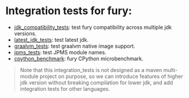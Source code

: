 # Integration tests for fury:

- [jdk_compatibility_tests](jdk_compatibility_tests): test fury compatibility across multiple jdk versions.
- [latest_jdk_tests](latest_jdk_tests): test latest jdk.
- [graalvm_tests](graalvm_tests): test graalvm native image support.
- [jpms_tests](jpms_tests): test JPMS module names.
- [cpython_benchmark](cpython_benchmark): fury CPython microbenchmark.

> Note that this integration_tests is not designed as a maven multi-module project on purpose, so we can introduce features of higher jdk version without breaking compilation for lower jdk, and add integration tests for other languages.
